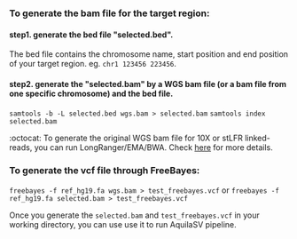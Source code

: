 ### To generate the bam file for the target region:

#### step1. generate the bed file "selected.bed". 
The bed file contains the chromosome name, start position and end position of your target region. eg. `chr1 123456 223456`. 

#### step2. generate the "selected.bam" by a WGS bam file (or a bam file from one specific chromosome) and the bed file. 

`samtools -b -L selected.bed wgs.bam > selected.bam`
`samtools index selected.bam`

:octocat: To generate the original WGS bam file for 10X or stLFR linked-reads, you can run LongRanger/EMA/BWA. 
Check <a href="https://github.com/maiziex/Aquila_stLFR/blob/master/src/How_to_get_bam_and_vcf.md">here</a> for more details. 


### To generate the vcf file through FreeBayes:
`freebayes -f ref_hg19.fa wgs.bam > test_freebayes.vcf`
or 
`freebayes -f ref_hg19.fa selected.bam > test_freebayes.vcf`

Once you generate the `selected.bam` and `test_freebayes.vcf` in your working directory, you can use use it to run AquilaSV pipeline.
